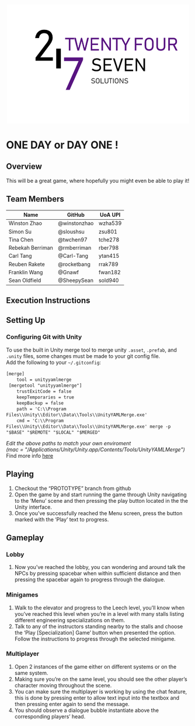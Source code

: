 <p align="center"> 
<img src="https://github.com/winstonzhao/SOFTENG-306-Project-2/blob/master/logo-full-text.png" width="500">
</p>

# ONE DAY or DAY ONE !

## Overview
This will be a great game, where hopefully you might even be able to play it!

## Team Members
| Name             | GitHub | UoA UPI
| ---------------- | ------------ | --------- |
| Winston Zhao | @winstonzhao | wzha539 |
| Simon Su | @sloushsu | zsu801 |
| Tina Chen | @twchen97 | tche278 |
| Rebekah Berriman | @rmberriman | rber798 |
| Carl Tang | @Carl-Tang | ytan415 |
| Reuben Rakete | @rocketbang | rrak789 |
| Franklin Wang | @Gnawf | fwan182 |
| Sean Oldfield | @SheepySean | sold940 |

## Execution Instructions

## Setting Up

### Configuring Git with Unity
To use the built in Unity merge tool to merge unity `.asset`, `.prefab`, and `.unity` files,
some changes must be made to your git config file.  
Add the following to your `~/.gitconfig`:
```
[merge]
	tool = unityyamlmerge
 [mergetool "unityyamlmerge"]
	trustExitCode = false
	keepTemporaries = true
	keepBackup = false
	path = 'C:\\Program Files\\Unity\\Editor\\Data\\Tools\\UnityYAMLMerge.exe'
	cmd = 'C:\\Program Files\\Unity\\Editor\\Data\\Tools\\UnityYAMLMerge.exe' merge -p "$BASE" "$REMOTE" "$LOCAL" "$MERGED"
 ```
_Edit the above paths to match your own enviroment   
(mac = "/Applications/Unity/Unity.app/Contents/Tools/UnityYAMLMerge")_  
 Find more info [here](https://gist.github.com/Ikalou/197c414d62f45a1193fd)
 
 ## Playing
1. Checkout the “PROTOTYPE” branch from github
1. Open the game by and start running the game through Unity navigating to the ‘Menu’ scene and then pressing the play button located in the the Unity interface.
1. Once you’ve successfully reached the Menu screen, press the button marked with the ‘Play’ text to progress.

## Gameplay
### Lobby
1. Now you’ve reached the lobby, you can wondering and around talk the NPCs by pressing spacebar when within sufficient distance and then pressing the spacebar again to progress through the dialogue.

### Minigames
1. Walk to the elevator and progress to the Leech level, you’ll know when you’ve reached this level when you’re in a level with many stalls listing different engineering specializations on them.
1. Talk to any of the instructors standing nearby to the stalls and choose the ‘Play [Specialization] Game’ button when presented the option.
Follow the instructions to progress through the selected minigame.

### Multiplayer
1. Open 2 instances of the game either on different systems or on the same system.
1. Making sure you’re on the same level, you should see the other player’s character moving throughout the scene.
1. You can make sure the multiplayer is working by using the chat feature, this is done by pressing enter to allow text input into the textbox and then pressing enter again to send the message.
1. You should observe a dialogue bubble instantiate above the corresponding players’ head.

